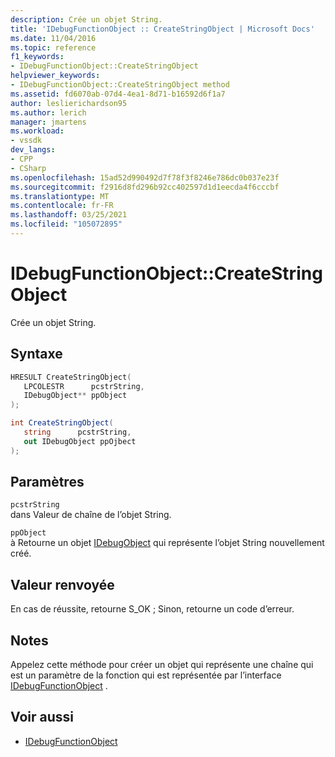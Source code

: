 ```yaml
---
description: Crée un objet String.
title: 'IDebugFunctionObject :: CreateStringObject | Microsoft Docs'
ms.date: 11/04/2016
ms.topic: reference
f1_keywords:
- IDebugFunctionObject::CreateStringObject
helpviewer_keywords:
- IDebugFunctionObject::CreateStringObject method
ms.assetid: fd6070ab-07d4-4ea1-8d71-b16592d6f1a7
author: leslierichardson95
ms.author: lerich
manager: jmartens
ms.workload:
- vssdk
dev_langs:
- CPP
- CSharp
ms.openlocfilehash: 15ad52d990492d7f78f3f8246e786dc0b037e23f
ms.sourcegitcommit: f2916d8fd296b92cc402597d1d1eecda4f6cccbf
ms.translationtype: MT
ms.contentlocale: fr-FR
ms.lasthandoff: 03/25/2021
ms.locfileid: "105072895"
---
```

# <a name="idebugfunctionobjectcreatestringobject"></a>IDebugFunctionObject::CreateStringObject
Crée un objet String.

## <a name="syntax"></a>Syntaxe

```cpp
HRESULT CreateStringObject( 
   LPCOLESTR      pcstrString,
   IDebugObject** ppObject
);
```

```csharp
int CreateStringObject(
   string      pcstrString,
   out IDebugObject ppOjbect
);
```

## <a name="parameters"></a>Paramètres
`pcstrString`\
dans Valeur de chaîne de l’objet String.

`ppObject`\
à Retourne un objet [IDebugObject](../../../extensibility/debugger/reference/idebugobject.md) qui représente l’objet String nouvellement créé.

## <a name="return-value"></a>Valeur renvoyée
 En cas de réussite, retourne S_OK ; Sinon, retourne un code d’erreur.

## <a name="remarks"></a>Notes
 Appelez cette méthode pour créer un objet qui représente une chaîne qui est un paramètre de la fonction qui est représentée par l’interface [IDebugFunctionObject](../../../extensibility/debugger/reference/idebugfunctionobject.md) .

## <a name="see-also"></a>Voir aussi
- [IDebugFunctionObject](../../../extensibility/debugger/reference/idebugfunctionobject.md)
